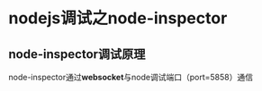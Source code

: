 # nodejs调试之node-inspector

## node-inspector调试原理

node-inspector通过**websocket**与node调试端口（port=5858）通信

